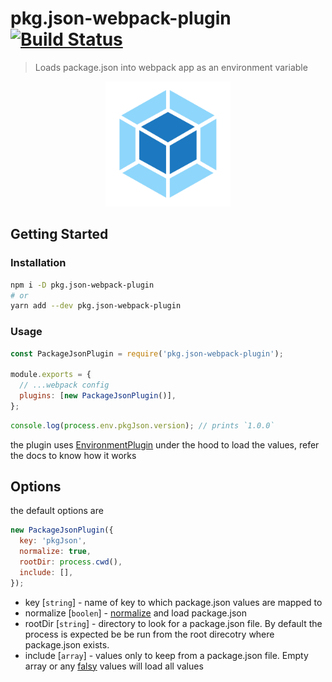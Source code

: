 # pkg.json-webpack-plugin [![Build Status](https://travis-ci.com/sibiraj-s/pkg.json-webpack-plugin.svg?branch=master)](https://travis-ci.com/sibiraj-s/pkg.json-webpack-plugin)

> Loads package.json into webpack app as an environment variable

<p align="center">
  <a href="https://github.com/sibiraj-s/pkg.json-webpack-plugin">
    <img width="200" height="200" src="./assets/webpack.svg">
  </a>
</p>

## Getting Started

### Installation

```bash
npm i -D pkg.json-webpack-plugin
# or
yarn add --dev pkg.json-webpack-plugin
```

### Usage

```js
const PackageJsonPlugin = require('pkg.json-webpack-plugin');

module.exports = {
  // ...webpack config
  plugins: [new PackageJsonPlugin()],
};
```

```js
console.log(process.env.pkgJson.version); // prints `1.0.0`
```

the plugin uses [EnvironmentPlugin](https://webpack.js.org/plugins/environment-plugin/) under the hood to load the values, refer the docs to know how it works

## Options

the default options are

```js
new PackageJsonPlugin({
  key: 'pkgJson',
  normalize: true,
  rootDir: process.cwd(),
  include: [],
});
```

- key [`string`] - name of key to which package.json values are mapped to
- normalize [`boolen`] - [normalize](https://github.com/npm/normalize-package-data#what-normalization-currently-entails) and load package.json
- rootDir [`string`] - directory to look for a package.json file. By default the process is expected be be run from the root direcotry where package.json exists.
- include [`array`] - values only to keep from a package.json file. Empty array or any [falsy](https://developer.mozilla.org/en-US/docs/Glossary/Falsy) values will load all values
